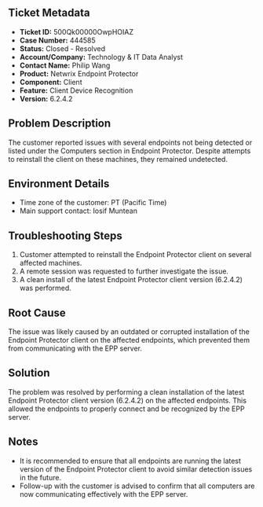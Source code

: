 ## Ticket Metadata
- **Ticket ID:** 500Qk00000OwpHOIAZ
- **Case Number:** 444585
- **Status:** Closed - Resolved
- **Account/Company:** Technology & IT Data Analyst
- **Contact Name:** Philip Wang
- **Product:** Netwrix Endpoint Protector
- **Component:** Client
- **Feature:** Client Device Recognition
- **Version:** 6.2.4.2

## Problem Description
The customer reported issues with several endpoints not being detected or listed under the Computers section in Endpoint Protector. Despite attempts to reinstall the client on these machines, they remained undetected.

## Environment Details
- Time zone of the customer: PT (Pacific Time)
- Main support contact: Iosif Muntean

## Troubleshooting Steps
1. Customer attempted to reinstall the Endpoint Protector client on several affected machines.
2. A remote session was requested to further investigate the issue.
3. A clean install of the latest Endpoint Protector client version (6.2.4.2) was performed.

## Root Cause
The issue was likely caused by an outdated or corrupted installation of the Endpoint Protector client on the affected endpoints, which prevented them from communicating with the EPP server.

## Solution
The problem was resolved by performing a clean installation of the latest Endpoint Protector client version (6.2.4.2) on the affected endpoints. This allowed the endpoints to properly connect and be recognized by the EPP server.

## Notes
- It is recommended to ensure that all endpoints are running the latest version of the Endpoint Protector client to avoid similar detection issues in the future.
- Follow-up with the customer is advised to confirm that all computers are now communicating effectively with the EPP server.